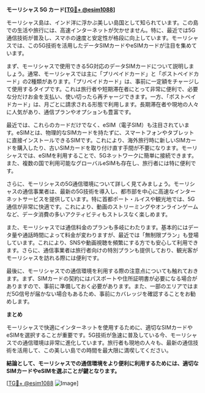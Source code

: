 **モーリシャス 5G カード[[TG💪+ @esim1088](https://t.me/s/esim1088)]**

モーリシャス島は、インド洋に浮かぶ美しい島国として知られています。この島での生活や旅行には、高速インターネットが欠かせません。特に、最近では5G通信技術が普及し、スマホの速度と安定性が格段に向上しています。モーリシャスでは、この5G技術を活用したデータSIMカードやeSIMカードが注目を集めています。

まず、モーリシャスで使用できる5G対応のデータSIMカードについて説明しましょう。通常、モーリシャスでは主に「プリペイドカード」と「ポストペイドカード」の2種類があります。「プリペイドカード」は、事前に一定額をチャージして使用するタイプです。これは旅行者や短期滞在者にとって非常に便利で、必要な分だけお金を支払い、使い切ったら再チャージできます。一方、「ポストペイドカード」は、月ごとに請求される形態で利用します。長期滞在者や現地の人々に人気があり、通信プランやオプションも豊富です。

最近では、これらのカードだけでなく、eSIM（電子SIM）も注目されています。eSIMとは、物理的なSIMカードを持たずに、スマートフォンやタブレットに直接インストールできるSIMです。これにより、海外旅行時に新しいSIMカードを購入したり、古いSIMカードを取り付け直す手間が不要になります。モーリシャスでは、eSIMを利用することで、5Gネットワークに簡単に接続できます。また、複数の国で利用可能なグローバルeSIMも存在し、旅行者には特に便利です。

さらに、モーリシャスの5G通信環境について詳しく見てみましょう。モーリシャスの通信事業者は、最新の5G技術を導入し、都市部を中心に高速なインターネットサービスを提供しています。特に首都ポート・ルイスや観光地では、5G通信が非常に快適です。これにより、動画のストリーミングやオンラインゲームなど、データ消費の多いアクティビティもストレスなく楽しめます。

また、モーリシャスでは通信料金のプランも多岐にわたります。基本的にはデータ量や通話時間によって料金が変わりますが、最近では「無制限プラン」も登場しています。これにより、SNSや動画視聴を頻繁にする方でも安心して利用できます。さらに、通信事業者は旅行者向けの特別プランも提供しており、観光客がモーリシャスを訪れる際には便利です。

最後に、モーリシャスでの通信環境を利用する際の注意点についても触れておきます。まず、SIMカードの契約にはパスポートや住所証明書が必要になる場合がありますので、事前に準備しておく必要があります。また、一部のエリアではまだ5G信号が届かない場合もあるため、事前にカバレッジを確認することをお勧めします。

**まとめ**

モーリシャスで快適にインターネットを使用するために、適切なSIMカードやeSIMを選択することが重要です。5G技術が急速に普及している今、モーリシャスでの通信環境は非常に進化しています。旅行者も現地の人々も、最新の通信技術を活用して、この美しい島での時間を最大限に満喫してください。

**結論として、モーリシャスでの通信環境をより便利に利用するためには、適切なSIMカードやeSIMを選ぶことが鍵となります。**

[[TG💪+ @esim1088](https://t.me/s/esim1088) ![Image](https://i.postimg.cc/Y0z9fWf4/image.png)]